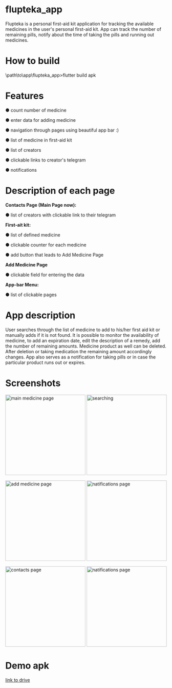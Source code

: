 # flupteka_app

Flupteka is a personal first-aid kit application for tracking the available medicines in
the user's personal first-aid kit. App can track the number of remaining pills, notify
about the time of taking the pills and running out medicines.

# How to build 
\path\to\app\flupteka_app>flutter build apk

# Features   

● count number of medicine

● enter data for adding medicine

● navigation through pages using beautiful app bar :)

● list of medicine in first-aid kit

● list of creators

● clickable links to creator's telegram

● notifications

# Description of each page

**Contacts Page (Main Page now):**

● list of creators with clickable link to their telegram

**First-ait kit:**

● list of defined medicine

● clickable counter for each medicine

● add button that leads to Add Medicine Page

**Add Medicine Page**

● clickable field for entering the data

**App-bar Menu:**

● list of clickable pages

# App description
User searches through the list of medicine to add to his/her first aid kit or manually adds if it is not found. It is possible to monitor the availability of medicine, to add an expiration date, edit the description of a remedy, add the number of remaining amounts. Medicine product as well can be deleted. After deletion or taking medication the remaining amount accordingly changes. App also serves as a notification for taking pills or in case the particular product runs out or expires. 

# Screenshots

<img width="250" alt="main medicine page" src="https://user-images.githubusercontent.com/35624330/168618143-8d6ebff2-ec83-4a8b-afd8-12dc8a6856d4.png"> <img width="250" alt="searching" src="https://user-images.githubusercontent.com/35624330/168619326-e4ea102c-c097-439f-b44b-c080b5414d3f.png">

<img width="250" alt="add medicine page" src="https://user-images.githubusercontent.com/35624330/168618543-0c3e873a-b201-4e8c-bc13-f1f2d762d28c.png"> <img width="250" alt="natifications page" src="https://user-images.githubusercontent.com/35624330/168618905-3338b7d5-06c2-4a6e-b021-2f9989100da6.png"> 

<img width="250" alt="contacts page" src="https://user-images.githubusercontent.com/35624330/168619157-697a7347-2ef6-40b4-977f-4146ae4aeea9.png"> <img width="250" alt="natifications page" src="https://user-images.githubusercontent.com/35624330/168619590-aa68f2b1-4776-4c01-88e3-3451b2959f6d.png">

# Demo apk
[link to drive](https://drive.google.com/drive/folders/1xNWCPzSa4Z0Tvn1KaQKLXORoPnKIftFV?usp=sharing)
